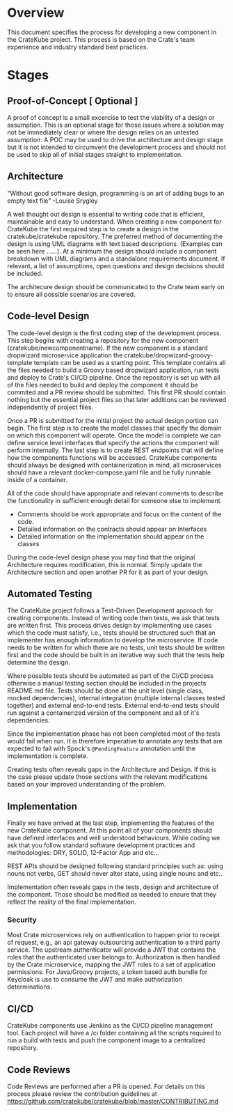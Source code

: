 # Overview
This document specifies the process for developing a new component in the CrateKube project. This process is based on the Crate's team experience and industry standard best practices. 

# Stages
##  Proof-of-Concept [ Optional ]
A proof of concept is a small excercise to test the viability of a design or assumption. This is an optional stage for those issues where a solution may not be immediately clear or where the design relies on an untested assumption. A POC may be used to drive the architecture and design stage but it is not intended to circumvent the development process and should not be used to skip all of initial stages straight to implementation. 

##  Architecture

“Without good software design, programming is an art of adding bugs to an empty text file” -Louise Srygley

A well thought out design is essential to writing code that is efficient, maintainable and easy to understand. When creating a new component for CrateKube the first required step is to create a design in the cratekube/cratekube repository. The preferred method of documenting the design is using UML diagrams with text based descriptions. (Examples can be seen here ......). At a minimum the design should include a component breakdown with UML diagrams and a standalone requirements document. If relevant, a list of assumptions, open questions and design decisions should be included. 

The architecure design should be communicated to the Crate team early on to ensure all possible scenarios are covered. 

##  Code-level Design
The code-level design is the first coding step of the development process. This step begins with creating a repository for the new component (cratekube/newcomponentname). If the new component is a standard dropwizard microservice application the cratekube/dropwizard-groovy-template template can be used as a starting point. This template contains all the files needed to build a Groovy based dropwizard application, run tests and deploy to Crate's CI/CD pipeline. Once the repository is set up with all of the files needed to build and deploy the component it should be commited and a PR review should be submitted. This first PR should contain nothing but the essential project files so that later additions can be reviewed independently of project files. 

Once a PR is submitted for the initial project the actual design portion can begin. The first step is to create the model classes that specify the domain on which this component will operate. Once the model is complete we can define service level interfaces that specify the actions the component will perform internally. The last step is to create REST endpoints that will define how the components functions will be accessed. CrateKube components should always be designed with containerization in mind, all microservices should have a relevant docker-compose.yaml file and be fully runnable inside of a container. 

All of the code should have appropriate and relevant comments to describe the functionality in sufficient enough detail for someone else to implement.
- Comments should be work appropriate and focus on the content of the code.
- Detailed information on the contracts should appear on Interfaces
- Detailed information on the implementation should appear on the classes 

During the code-level design phase you may find that the original Architecture requires modification, this is normal. Simply update the Architecture section and open another PR for it as part of your design.  

##  Automated Testing
The CrateKube project follows a Test-Driven Development approach for creating components. Instead of writing code then tests, we ask that tests are written first. This process drives design by implementing use cases which the code must satisfy, i.e., tests should be structured such that an implementer has enough information to develop the microservice. If code needs to be written for which there are no tests, unit tests should be written first and the code should be built in an iterative way such that the tests help determine the design.

Where possible tests should be automated as part of the CI/CD process otherwise a manual testing section should be included in the projects README.md file. Tests should be done at the unit level (single class, mocked dependencies), internal integration (multiple internal classes tested together) and external end-to-end tests. External end-to-end tests should run against a containerized version of the component and all of it's dependencies. 

Since the implementation phase has not been completed most of the tests would fail when run. It is therefore imperative to annotate any tests that are expected to fail with Spock's `@PendingFeature` annotation until the implementation is complete. 

Creating tests often reveals gaps in the Architecture and Design. If this is the case please update those sections with the relevant modifications based on your improved understanding of the problem. 

##  Implementation 
Finally we have arrived at the last step, implementing the features of the new CrateKube component. At this point all of your components should have defined interfaces and well understood behaviours. While coding we ask that you follow standard software development practices and methodologies: DRY, SOLID, 12-Factor App and etc...

REST APIs should be designed following standard principles such as: using nouns not verbs, GET should never alter state, using single nouns and etc..

Implementation often reveals gaps in the tests, design and architecture of the component. Those should be modified as needed to ensure that they reflect the reality of the final implementation. 

### Security
Most Crate microservices rely on authentication to happen prior to receipt of request, e.g., an api gateway outsourcing authentication to a third party service. The upstream authenticator will provide a JWT that contains the roles that the authenticated user belongs to. Authorization is then handled by the Crate microservice, mapping the JWT roles to a set of application permissions. For Java/Groovy projects, a token based auth bundle for Keycloak is use to consume the JWT and make authorization determinations. 

## CI/CD
CrateKube components use Jenkins as the CI/CD pipeline management tool. Each project will have a /ci folder containing all the scripts required to run a build with tests and push the component image to a centralized repository. 

## Code Reviews
Code Reviews are performed after a PR is opened. For details on this process please review the contribution guidelines at https://github.com/cratekube/cratekube/blob/master/CONTRIBUTING.md
